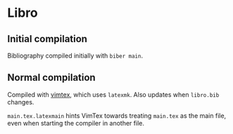 # Libro
## Initial compilation
Bibliography compiled initially with `biber main`.

## Normal compilation
Compiled with [vimtex](https://github.com/lervag/vimtex), which uses `latexmk`. Also updates when `libro.bib` changes.

`main.tex.latexmain` hints VimTex towards treating `main.tex` as the main file, even when starting
the compiler in another file.
